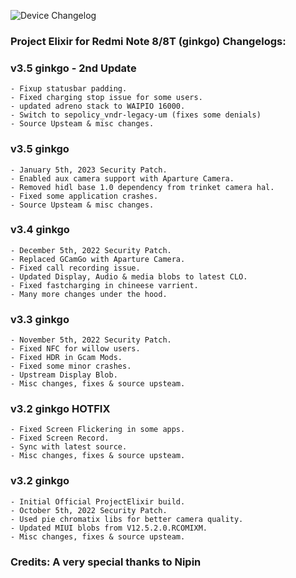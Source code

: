 ![Device Changelog](https://i.imgur.com/C0Wcdr5.png)

### Project Elixir for Redmi Note 8/8T (ginkgo) Changelogs:

### v3.5 ginkgo - 2nd Update
```
- Fixup statusbar padding.
- Fixed charging stop issue for some users.
- updated adreno stack to WAIPIO 16000.
- Switch to sepolicy_vndr-legacy-um (fixes some denials)
- Source Upsteam & misc changes.
```

### v3.5 ginkgo
```
- January 5th, 2023 Security Patch.
- Enabled aux camera support with Aparture Camera.
- Removed hidl base 1.0 dependency from trinket camera hal.
- Fixed some application crashes.
- Source Upsteam & misc changes.
```


### v3.4 ginkgo
```
- December 5th, 2022 Security Patch.
- Replaced GCamGo with Aparture Camera.
- Fixed call recording issue.
- Updated Display, Audio & media blobs to latest CLO.
- Fixed fastcharging in chineese varrient.
- Many more changes under the hood.
```


### v3.3 ginkgo
```
- November 5th, 2022 Security Patch.
- Fixed NFC for willow users.
- Fixed HDR in Gcam Mods.
- Fixed some minor crashes.
- Upstream Display Blob.
- Misc changes, fixes & source upsteam.
```


### v3.2 ginkgo HOTFIX
```
- Fixed Screen Flickering in some apps.
- Fixed Screen Record.
- Sync with latest source.
- Misc changes, fixes & source upsteam.
```


### v3.2 ginkgo
```
- Initial Official ProjectElixir build.
- October 5th, 2022 Security Patch.
- Used pie chromatix libs for better camera quality.
- Updated MIUI blobs from V12.5.2.0.RCOMIXM.
- Misc changes, fixes & source upsteam.
```

### Credits: A very special thanks to Nipin 
